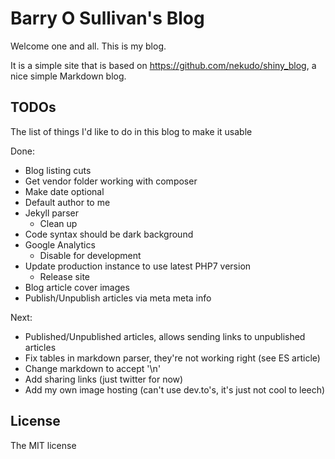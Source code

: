 # Barry O Sullivan's Blog
Welcome one and all. This is my blog.

It is a simple site that is based on https://github.com/nekudo/shiny_blog, a nice simple Markdown blog.

## TODOs
The list of things I'd like to do in this blog to make it usable

Done:
- Blog listing cuts
- Get vendor folder working with composer
- Make date optional
- Default author to me
- Jekyll parser
  -  Clean up 
- Code syntax should be dark background 
- Google Analytics
  - Disable for development
- Update production instance to use latest PHP7 version
    - Release site
- Blog article cover images
- Publish/Unpublish articles via meta meta info

Next:
- Published/Unpublished articles, allows sending links to unpublished articles
- Fix tables in markdown parser, they're not working right (see ES article)
- Change markdown to accept '\n' 
- Add sharing links (just twitter for now)
- Add my own image hosting (can't use dev.to's, it's just not cool to leech)


## License

The MIT license